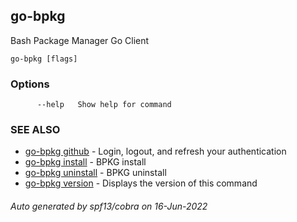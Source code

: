 ## go-bpkg

Bash Package Manager Go Client

```
go-bpkg [flags]
```

### Options

```
      --help   Show help for command
```

### SEE ALSO

* [go-bpkg github](go-bpkg_github.md)	 - Login, logout, and refresh your authentication
* [go-bpkg install](go-bpkg_install.md)	 - BPKG install
* [go-bpkg uninstall](go-bpkg_uninstall.md)	 - BPKG uninstall
* [go-bpkg version](go-bpkg_version.md)	 - Displays the version of this command

###### Auto generated by spf13/cobra on 16-Jun-2022
